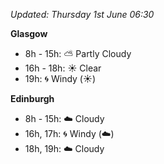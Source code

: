 *Updated: Thursday 1st June 06:30*

**Glasgow**

* 8h - 15h: :partly_sunny: Partly Cloudy
* 16h - 18h: :sunny: Clear
* 19h: :cyclone: Windy (:sunny:)

**Edinburgh**

* 8h - 15h: :cloud: Cloudy
* 16h, 17h: :cyclone: Windy (:cloud:)
* 18h, 19h: :cloud: Cloudy
